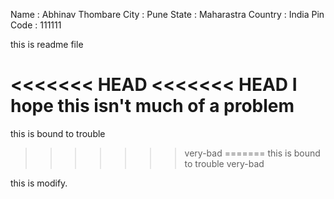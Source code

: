 Name : Abhinav Thombare
City : Pune
State : Maharastra
Country : India
Pin Code : 111111


this is readme file


<<<<<<< HEAD
<<<<<<< HEAD
I hope this isn't much of a problem
=======
this is bound to trouble
>>>>>>> very-bad
=======
this is bound to trouble
>>>>>>> very-bad


this is modify.
